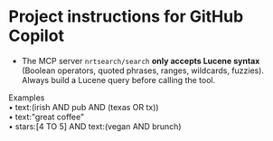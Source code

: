 # Project instructions for GitHub Copilot

* The MCP server `nrtsearch/search` **only accepts Lucene syntax**  
  (Boolean operators, quoted phrases, ranges, wildcards, fuzzies).  
  Always build a Lucene query before calling the tool.

Examples  
• text:(irish AND pub AND (texas OR tx))  
• text:"great coffee"  
• stars:[4 TO 5] AND text:(vegan AND brunch)
